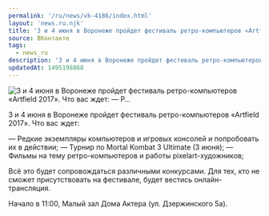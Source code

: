 ```yaml
---
permalink: '/ru/news/vk-4186/index.html'
layout: 'news.ru.njk'
title: '3 и 4 июня в Воронеже пройдет фестиваль ретро-компьютеров «Artfield 2017». Что вас ждет:    — Р…'
source: ВКонтакте
tags:
  - news_ru
description: '3 и 4 июня в Воронеже пройдет фестиваль ретро-компьютеров «Artfield 2017». Что вас ждет:    — Р…'
updatedAt: 1495198868
---
```

![3 и 4 июня в Воронеже пройдет фестиваль ретро-компьютеров «Artfield 2017». Что вас ждет:    — Р…](https://sun9-57.userapi.com/impf/c636317/v636317481/5d317/SeeddC9Deww.jpg?size=1280x850&quality=96&proxy=1&sign=5323297b3de52b831859260421e9abc9&c_uniq_tag=YnY408HSx-kn2USlKmj_PBnuNRemnEHjO4H8D1Ka3BQ&type=album)

3 и 4 июня в Воронеже пройдет фестиваль ретро-компьютеров «Artfield 2017». Что вас ждет:

— Редкие экземпляры компьютеров и игровых консолей и попробовать их в действии;
— Турнир по Mortal Kombat 3 Ultimate (3 июня);
— Фильмы на тему ретро-компьютеров и работы pixelart-художников;

Всё это будет сопровождаться различными конкурсами. Для тех, кто не сможет присутствовать на фестивале, будет вестись онлайн-трансляция.

Начало в 11:00, Малый зал Дома Актера (ул. Дзержинского 5а).

